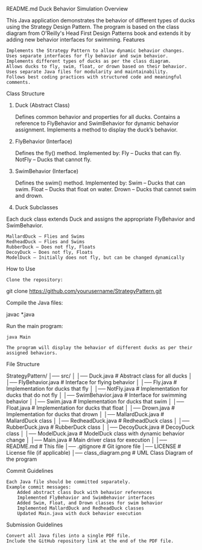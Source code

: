 README.md
Duck Behavior Simulation
Overview

This Java application demonstrates the behavior of different types of ducks using the Strategy Design Pattern. The program is based on the class diagram from O'Reilly's Head First Design Patterns book and extends it by adding new behavior interfaces for swimming.
Features

    Implements the Strategy Pattern to allow dynamic behavior changes.
    Uses separate interfaces for fly behavior and swim behavior.
    Implements different types of ducks as per the class diagram.
    Allows ducks to fly, swim, float, or drown based on their behavior.
    Uses separate Java files for modularity and maintainability.
    Follows best coding practices with structured code and meaningful comments.

Class Structure
1. Duck (Abstract Class)

    Defines common behavior and properties for all ducks.
    Contains a reference to FlyBehavior and SwimBehavior for dynamic behavior assignment.
    Implements a method to display the duck’s behavior.

2. FlyBehavior (Interface)

    Defines the fly() method.
    Implemented by:
        Fly – Ducks that can fly.
        NotFly – Ducks that cannot fly.

3. SwimBehavior (Interface)

    Defines the swim() method.
    Implemented by:
        Swim – Ducks that can swim.
        Float – Ducks that float on water.
        Drown – Ducks that cannot swim and drown.

4. Duck Subclasses

Each duck class extends Duck and assigns the appropriate FlyBehavior and SwimBehavior.

    MallardDuck – Flies and Swims
    RedheadDuck – Flies and Swims
    RubberDuck – Does not fly, Floats
    DecoyDuck – Does not fly, Floats
    ModelDuck – Initially does not fly, but can be changed dynamically

How to Use

    Clone the repository:

git clone https://github.com/yourusername/StrategyPattern.git

Compile the Java files:

javac *.java

Run the main program:

    java Main

    The program will display the behavior of different ducks as per their assigned behaviors.

File Structure

StrategyPattern/
│── src/
│   │── Duck.java               # Abstract class for all ducks
│   │── FlyBehavior.java        # Interface for flying behavior
│   │── Fly.java                # Implementation for ducks that fly
│   │── NotFly.java             # Implementation for ducks that do not fly
│   │── SwimBehavior.java       # Interface for swimming behavior
│   │── Swim.java               # Implementation for ducks that swim
│   │── Float.java              # Implementation for ducks that float
│   │── Drown.java              # Implementation for ducks that drown
│   │── MallardDuck.java        # MallardDuck class
│   │── RedheadDuck.java        # RedheadDuck class
│   │── RubberDuck.java         # RubberDuck class
│   │── DecoyDuck.java          # DecoyDuck class
│   │── ModelDuck.java          # ModelDuck class with dynamic behavior change
│   │── Main.java               # Main driver class for execution
│
│── README.md                   # This file
│── .gitignore                   # Git ignore file
│── LICENSE                      # License file (if applicable)
│── class_diagram.png            # UML Class Diagram of the program

Commit Guidelines

    Each Java file should be committed separately.
    Example commit messages:
        Added abstract class Duck with behavior references
        Implemented FlyBehavior and SwimBehavior interfaces
        Added Swim, Float, and Drown classes for swim behavior
        Implemented MallardDuck and RedheadDuck classes
        Updated Main.java with duck behavior execution

Submission Guidelines

    Convert all Java files into a single PDF file.
    Include the GitHub repository link at the end of the PDF file.


